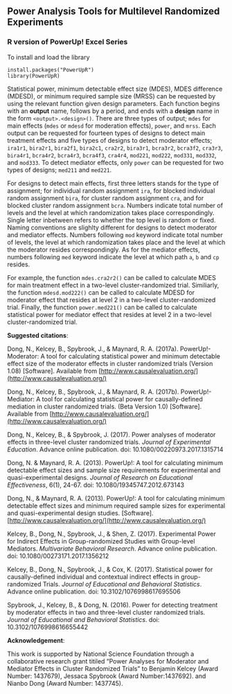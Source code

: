 <h2> Power Analysis Tools for Multilevel Randomized Experiments </h2>
<h3> R version of PowerUp! Excel Series </h3>

To install and load the library
```{r}
install.packages("PowerUpR")
library(PowerUpR)
```

Statistical power, minimum detectable effect size (MDES), MDES difference (MDESD), or minimum required sample size (MRSS) can be requested by using the relevant function given design parameters. Each function begins with an **output** name, follows by a period, and ends with a **design** name in the form `<output>.<design>()`. There are three types of output; `mdes` for main effects (`mdes` or `mdesd` for moderation effects),  `power`, and `mrss`. Each output can be requested for fourteen types of designs to detect main treatment effects and five types of designs to detect moderator effects; `ira1r1`, `bira2r1`, `bira2f1`, `bira2c1`, `cra2r2`, `bira3r1`, `bcra3r2`, `bcra3f2`, `cra3r3`, `bira4r1`, `bcra4r2`, `bcra4r3`, `bcra4f3`, `cra4r4`, `mod221`, `mod222`, `mod331`, `mod332`, and `mod333`. To detect mediator effects, only `power` can be requested for two types of designs; `med211` and `med221`.

For designs to detect main effects, first three letters stands for the type of assignment; for individual random assignment `ira`, for blocked individual random assignment `bira`, for cluster random assignment `cra`, and for blocked cluster random assignment `bcra`. Numbers indicate total number of levels and the level at which randomization takes place correspondingly. Single letter inbetween refers to whether the top level is random or fixed. Naming conventions are slighlty different for designs to detect moderator and mediator effects. Numbers following `mod` keyword indicate total number of levels, the level at which randomization takes place and the level at which the moderator resides correspondingly. As for the mediator effects, numbers following `med` keyword indicate the level at which path `a`, `b` and `cp` resides. 

For example, the function `mdes.cra2r2()` can be called to calculate MDES for main treatment effect in a two-level cluster-randomized trial. Similiarly, the function `mdesd.mod222()` can be called to calculate MDESD for moderator effect that resides at level 2 in a two-level cluster-randomized trial. Finally, the function `power.med221()` can be called to calculate statistical power for mediator effect that resides at level 2 in a two-level cluster-randomized trial. 

**Suggested citations**:

Dong, N., Kelcey, B., Spybrook, J., & Maynard, R. A. (2017a). PowerUp!-Moderator: A tool for calculating statistical power and minimum detectable effect size of the moderator effects in cluster randomized trials (Version 1.08) [Software]. Available from [http://www.causalevaluation.org/](http://www.causalevaluation.org/)

Dong, N., Kelcey, B., Spybrook, J., & Maynard, R. A. (2017b). PowerUp!-Mediator: A tool for calculating statistical power for causally-defined mediation in cluster randomized trials. (Beta Version 1.0) [Software]. Available from [http://www.causalevaluation.org/](http://www.causalevaluation.org/)

Dong, N.,  Kelcey, B., & Spybrook, J. (2017). Power analyses of moderator effects in three-level cluster randomized trials. *Journal of Experimental Education*. Advance online publication. doi: 10.1080/00220973.2017.1315714

Dong, N. & Maynard, R. A. (2013). PowerUp!: A tool for calculating minimum detectable effect sizes and sample size requirements for experimental and quasi-experimental designs. *Journal of Research on Educational Effectiveness*, 6(1), 24-67.  doi: 10.1080/19345747.2012.673143

Dong, N., & Maynard, R. A. (2013). PowerUp!: A tool for calculating minimum detectable effect sizes and minimum required sample sizes for experimental and quasi-experimental design studies. [Software]. [http://www.causalevaluation.org/](http://www.causalevaluation.org/)

Kelcey, B., Dong, N., Spybrook, J., & Shen, Z. (2017). Experimental Power for Indirect Effects in Group-randomized Studies with Group-level Mediators. *Multivariate Behavioral Research*. Advance online publication. doi: 10.1080/00273171.2017.1356212

Kelcey, B., Dong, N., Spybrook, J., & Cox, K. (2017). Statistical power for causally-defined individual and contextual indirect effects in group-randomized Trials. *Journal of Educational and Behavioral Statistics*. Advance online publication. doi: 10.3102/1076998617695506

Spybrook, J., Kelcey, B., & Dong, N. (2016). Power for detecting treatment by moderator effects in two and three-level cluster randomized trials. *Journal of Educational and Behavioral Statistics*. doi: 10.3102/1076998616655442

**Acknowledgement**:

This work is supported by National Science Foundation through a collaborative research grant titiled “Power Analyses for Moderator and Mediator Effects in Cluster Randomized Trials” to Benjamin Kelcey (Award Number: 1437679), Jessaca Spybrook (Award Number:1437692). and Nianbo Dong (Award Number: 1437745).



